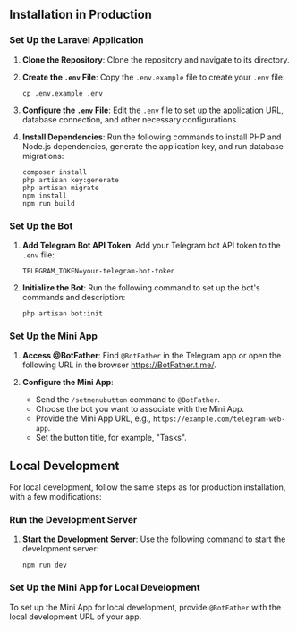## Installation in Production

### Set Up the Laravel Application

1. **Clone the Repository**: Clone the repository and navigate to its directory.

2. **Create the `.env` File**: Copy the `.env.example` file to create your `.env` file:

    ```shell
    cp .env.example .env
    ```

3. **Configure the `.env` File**: Edit the `.env` file to set up the application URL, database connection, and other necessary configurations.

4. **Install Dependencies**: Run the following commands to install PHP and Node.js dependencies, generate the application key, and run database migrations:

    ```shell
    composer install
    php artisan key:generate
    php artisan migrate
    npm install
    npm run build
    ```

### Set Up the Bot

1. **Add Telegram Bot API Token**: Add your Telegram bot API token to the `.env` file:

    ```dotenv
    TELEGRAM_TOKEN=your-telegram-bot-token
    ```

2. **Initialize the Bot**: Run the following command to set up the bot's commands and description:

    ```shell
    php artisan bot:init
    ```

### Set Up the Mini App

1. **Access @BotFather**: Find `@BotFather` in the Telegram app or open the following URL in the browser https://BotFather.t.me/.

2. **Configure the Mini App**:
    - Send the `/setmenubutton` command to `@BotFather`.
    - Choose the bot you want to associate with the Mini App.
    - Provide the Mini App URL, e.g., `https://example.com/telegram-web-app`.
    - Set the button title, for example, "Tasks".

## Local Development

For local development, follow the same steps as for production installation, with a few modifications:

### Run the Development Server

1. **Start the Development Server**: Use the following command to start the development server:

    ```shell
    npm run dev
    ```

### Set Up the Mini App for Local Development

To set up the Mini App for local development, provide `@BotFather` with the local development URL of your app.
